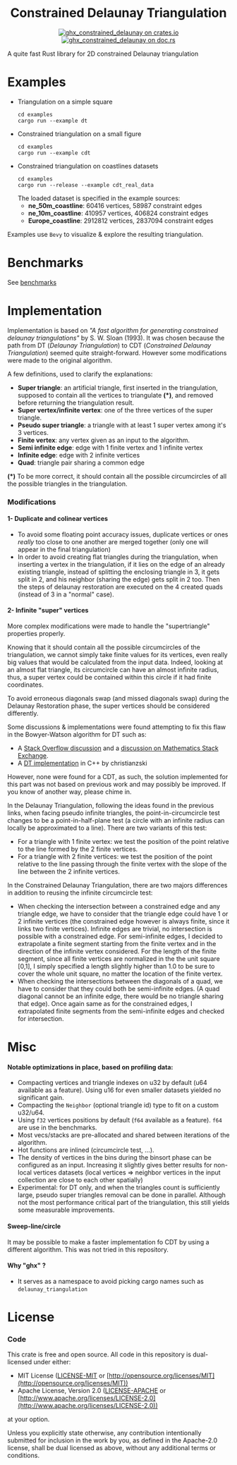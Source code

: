<div align="center">

# Constrained Delaunay Triangulation

[![ghx_constrained_delaunay on crates.io](https://img.shields.io/crates/v/ghx_constrained_delaunay)](https://crates.io/crates/ghx_constrained_delaunay)
[![ghx_constrained_delaunay on doc.rs](https://docs.rs/ghx_constrained_delaunay/badge.svg)](https://docs.rs/ghx_constrained_delaunay)

</div>

A quite fast Rust library for 2D constrained Delaunay triangulation

# Examples

- Triangulation on a simple square
    ```
    cd examples
    cargo run --example dt
    ```
- Constrained triangulation on a small figure
    ```
    cd examples
    cargo run --example cdt
    ```
- Constrained triangulation on coastlines datasets
    ```
    cd examples
    cargo run --release --example cdt_real_data
    ```
  The loaded dataset is specified in the example sources:
    - **ne_50m_coastline**: 60416 vertices, 58987 constraint edges
    - **ne_10m_coastline**: 410957 vertices, 406824 constraint edges
    - **Europe_coastline**: 2912812 vertices, 2837094 constraint edges

Examples use `Bevy` to visualize & explore the resulting triangulation.

# Benchmarks

See [benchmarks](benchmarks/README.md)

# Implementation

Implementation is based on *"A fast algorithm for generating constrained delaunay triangulations"* by S. W. Sloan (1993). It was chosen because the path from DT (*Delaunay Triangulation*) to CDT (*Constrained Delaunay Triangulation*) seemed quite straight-forward. However some modifications were made to the original algorithm.

A few definitions, used to clarify the explanations:
  - **Super triangle**: an artificial triangle, first inserted in the triangulation, supposed to contain all the vertices to triangulate **(*)**, and removed before returning the triangulation result.
  - **Super vertex/infinite vertex**: one of the three vertices of the super triangle.
  - **Pseudo super triangle**: a triangle with at least 1 super vertex among it's 3 vertices.
  - **Finite vertex**: any vertex given as an input to the algorithm.
  - **Semi infinite edge**: edge with 1 finite vertex and 1 infinite vertex
  - **Infinite edge**: edge with 2 infinite vertices
  - **Quad**: triangle pair sharing a common edge

**(*)** To be more correct, it should contain all the possible circumcircles of all the possible triangles in the triangulation.

### Modifications

#### 1- Duplicate and colinear vertices

- To avoid some floating point accuracy issues, duplicate vertices or ones *really* too close to one another are merged together (only one will appear in the final triangulation)
-  In order to avoid creating flat triangles during the triangulation, when inserting a vertex in the triangulation, if it lies on the edge of an already existing triangle, instead of splitting the enclosing triangle in 3, it gets split in 2, and his neighbor (sharing the edge) gets split in 2 too. Then the steps of delaunay restoration are executed on the 4 created quads (instead of 3 in a "normal" case).

#### 2- Infinite "super" vertices

More complex modifications were made to handle the "supertriangle" properties properly.

Knowing that it should contain all the possible circumcircles of the triangulation, we cannot simply take finite values for its vertices, even really big values that would be calculated from the input data. Indeed, looking at an almost flat triangle, its circumcircle can have an almost infinite radius, thus, a super vertex could be contained within this circle if it had finite coordinates.

To avoid erroneous diagonals swap (and missed diagonals swap) during the Delaunay Restoration phase, the super vertices should be considered differently.

Some discussions & implementations were found attempting to fix this flaw in the Bowyer-Watson algorithm for DT such as:
- A [Stack Overflow discussion](https://stackoverflow.com/questions/30741459/bowyer-watson-algorithm-how-to-fill-holes-left-by-removing-triangles-with-sup) and a [discussion on Mathematics Stack Exchange](https://math.stackexchange.com/questions/4001660/bowyer-watson-algorithm-for-delaunay-triangulation-fails-when-three-vertices-ap).
- A [DT implementation](https://github.com/christianzski/delaunay/blob/main/src/delaunay.cpp) in C++ by christianzski

However, none were found for a CDT, as such, the solution implemented for this part was not based on previous work and may possibly be improved. If you know of another way, please chime in.

In the Delaunay Triangulation, following the ideas found in the previous links, when facing pseudo infinite triangles, the point-in-circumcircle test changes to be a point-in-half-plane test (a circle with an infinite radius can locally be approximated to a line). There are two variants of this test:

- For a triangle with 1 finite vertex: we test the position of the point relative to the line formed by the 2 finite vertices.
- For a triangle with 2 finite vertices: we test the position of the point relative to the line passing through the finite vertex with the slope of the line between the 2 infinite vertices.

In the Constrained Delaunay Triangulation, there are two majors differences in addition to reusing the infinite circumcircle test:

- When checking the intersection between a constrained edge and any triangle edge, we have to consider that the triangle edge could have 1 or 2 infinite vertices (the constrained edge however is always finite, since it links two finite vertices). Infinite edges are trivial, no intersection is possible with a constrained edge. For semi-infinite edges, I decided to extrapolate a finite segment starting from the finite vertex and in the direction of the infinite vertex considered. For the length of the finite segment, since all finite vertices are normalized in the the unit square [0,1], I simply specified a length slightly higher than 1.0 to be sure to cover the whole unit square, no matter the location of the finite vertex.
- When checking the intersections between the diagonals of a quad, we have to consider that they could both be semi-infinite edges. (A quad diagonal cannot be an infinite edge, there would be no triangle sharing that edge). Once again same as for the constrained edges, I extrapolated finite segments from the semi-infinite edges and checked for intersection.

# Misc

#### Notable optimizations in place, based on profiling data:

- Compacting vertices and triangle indexes on u32 by default (u64 available as a feature). Using u16 for even smaller datasets yielded no significant gain.
- Compacting the `Neighbor` (optional triangle id) type to fit on a custom u32/u64.
- Using `f32` vertices positions by default (`f64` available as a feature). `f64` are use in the benchmarks.
- Most vecs/stacks are pre-allocated and shared between iterations of the algorithm.
- Hot functions are inlined (circumcircle test, …).
- The density of vertices in the bins during the binsort phase can be configured as an input. Increasing it slightly gives better results for non-local vertices datasets (local vertices ⇒ neighbor vertices in the input collection are close to each other spatially)
- Experimental: for DT only, and when the triangles count is sufficiently large, pseudo super triangles removal can be done in parallel. Although not the most performance critical part of the triangulation, this still yields some measurable improvements.

#### Sweep-line/circle

It may be possible to make a faster implementation fo CDT by using a different algorithm. This was not tried in this repository.

#### Why "ghx" ?

- It serves as a namespace to avoid picking cargo names such as `delaunay_triangulation`

# License

### Code

This crate is free and open source. All code in this repository is dual-licensed under either:

* MIT License ([LICENSE-MIT](LICENSE-MIT) or [http://opensource.org/licenses/MIT](http://opensource.org/licenses/MIT))
* Apache License, Version 2.0 ([LICENSE-APACHE](LICENSE-APACHE) or [http://www.apache.org/licenses/LICENSE-2.0](http://www.apache.org/licenses/LICENSE-2.0))

at your option.

Unless you explicitly state otherwise, any contribution intentionally submitted for inclusion in the work by you, as defined in the Apache-2.0 license, shall be dual licensed as above, without any additional terms or conditions.
